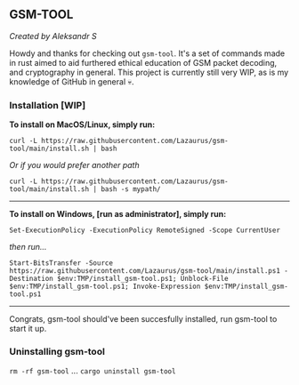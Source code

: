 ## GSM-TOOL 
*Created by Aleksandr S*

Howdy and thanks for checking out `gsm-tool`. It's a set of commands made in rust aimed to aid furthered ethical education of GSM packet decoding, and cryptography in general.
This project is currently still very WIP, as is my knowledge of GitHub in general :skull:.

### Installation [WIP] 
**To install on MacOS/Linux, simply run:**

`curl -L https://raw.githubusercontent.com/Lazaurus/gsm-tool/main/install.sh | bash`

*Or if you would prefer another path*

`curl -L https://raw.githubusercontent.com/Lazaurus/gsm-tool/main/install.sh | bash -s mypath/`
* * * * * * * * * * * * * * * * * * * * * * * * * * * * * * * * * * * * * * * * * * * * * * * * *

**To install on Windows, [run as administrator], simply run:**

`Set-ExecutionPolicy -ExecutionPolicy RemoteSigned -Scope CurrentUser`

*then run...*

`Start-BitsTransfer -Source https://raw.githubusercontent.com/Lazaurus/gsm-tool/main/install.ps1 -Destination $env:TMP/install_gsm-tool.ps1; Unblock-File $env:TMP/install_gsm-tool.ps1; Invoke-Expression $env:TMP/install_gsm-tool.ps1`


_ _ _ _ _ _ _ _ _ _ _ _ _ _ _ _ _ _ _ _ _ _ _ _ _ _ _ _ _ _ _ _ _ _ _ _ _ _ _ _ _ _ _ 

Congrats, gsm-tool should've been succesfully installed, run gsm-tool to start it up.


### Uninstalling gsm-tool
`rm -rf gsm-tool`
...
`cargo uninstall gsm-tool`


